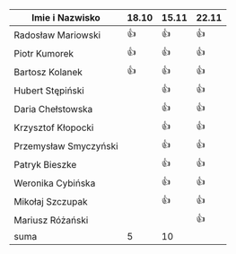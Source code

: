 Imie i Nazwisko  | 18.10 | 15.11 |22.11|
---------------- | ----- | ----- |-----|
Radosław Mariowski | :+1: | :+1: |:+1:|
Piotr Kumorek	 | :+1:	| :+1: | :+1: |
Bartosz Kolanek	 | :+1:	| :+1: |:+1:|
Hubert Stępiński |      |:+1:| :+1:|
Daria Chełstowska |        | :+1: |:+1:|
Krzysztof Kłopocki |      | :+1: | :+1: |
Przemysław Smyczyński |      | :+1: |:+1:|
Patryk Bieszke |      | :+1: |:+1:|
Weronika Cybińska |     | :+1: | :+1: |
Mikołaj Szczupak  |     | :+1: | :+1: |
Mariusz Różański |     |      | :+1: |
suma             | 5   | 10 ||
